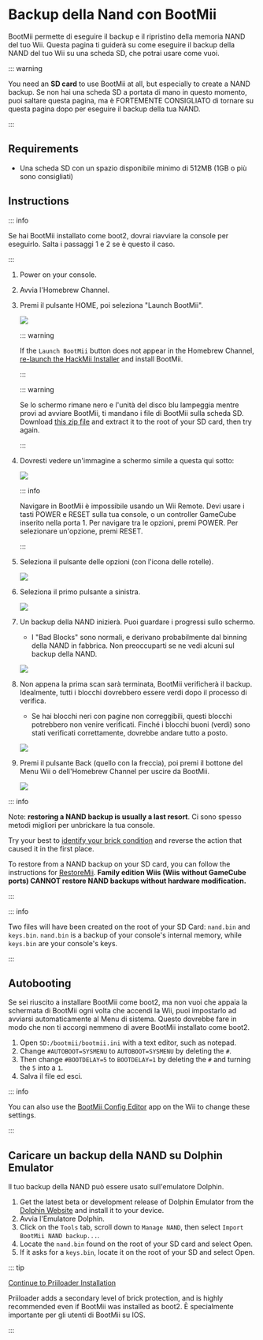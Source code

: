 # Backup della Nand con BootMii

BootMii permette di eseguire il backup e il ripristino della memoria NAND del tuo Wii.
Questa pagina ti guiderà su come eseguire il backup della NAND del tuo Wii su una scheda SD, che potrai usare come vuoi.

::: warning

You need an **SD card** to use BootMii at all, but especially to create a NAND backup. Se non hai una scheda SD a portata di mano in questo momento, puoi saltare questa pagina, ma è FORTEMENTE CONSIGLIATO di tornare su questa pagina dopo per eseguire il backup della tua NAND.

:::

## Requirements

- Una scheda SD con un spazio disponibile minimo di 512MB (1GB o più sono consigliati)

## Instructions

::: info

Se hai BootMii installato come boot2, dovrai riavviare la console per eseguirlo. Salta i passaggi 1 e 2 se è questo il caso.

:::

1. Power on your console.

2. Avvia l'Homebrew Channel.

3. Premi il pulsante HOME, poi seleziona "Launch BootMii".

    ![](/images/bootmii/BootMii_HBC.png)

    ::: warning

    If the `Launch BootMii` button does not appear in the Homebrew Channel, [re-launch the HackMii Installer](hackmii) and install BootMii.

    :::

    ::: warning

    Se lo schermo rimane nero e l'unità del disco blu lampeggia mentre provi ad avviare BootMii, ti mandano i file di BootMii sulla scheda SD. Download [this zip file](/assets/files/bootmii_sd_files.zip) and extract it to the root of your SD card, then try again.

    :::

4. Dovresti vedere un'immagine a schermo simile a questa qui sotto:

    ![](/images/bootmii/BootMii_Main.png)

    ::: info

    Navigare in BootMii è impossibile usando un Wii Remote.
    Devi usare i tasti POWER e RESET sulla tua console, o un controller GameCube inserito nella porta 1.
    Per navigare tra le opzioni, premi POWER. Per selezionare un'opzione, premi RESET.

    :::

5. Seleziona il pulsante delle opzioni (con l'icona delle rotelle).

    ![](/images/bootmii/BootMii_Gears.png)

6. Seleziona il primo pulsante a sinistra.

    ![](/images/bootmii/BootMii_Backup.png)

7. Un backup della NAND inizierà. Puoi guardare i progressi sullo schermo.

    - I "Bad Blocks" sono normali, e derivano probabilmente dal binning della NAND in fabbrica. Non preoccuparti se ne vedi alcuni sul backup della NAND.

    ![](/images/bootmii/BootMii_NAND_Backup.png)

8. Non appena la prima scan sarà terminata, BootMii verificherà il backup. Idealmente, tutti i blocchi dovrebbero essere verdi dopo il processo di verifica.

    - Se hai blocchi neri con pagine non correggibili, questi blocchi potrebbero non venire verificati. Finché i blocchi buoni (verdi) sono stati verificati correttamente, dovrebbe andare tutto a posto.

    ![](/images/bootmii/BootMii_NAND_Backup_Verify.png)

9. Premi il pulsante Back (quello con la freccia), poi premi il bottone del Menu Wii o dell'Homebrew Channel per uscire da BootMii.

    ![](/images/bootmii/BootMii_Return.png)

::: info

Note: **restoring a NAND backup is usually a last resort**. Ci sono spesso metodi migliori per unbrickare la tua console.

Try your best to [identify your brick condition](bricks) and reverse the action that caused it in the first place.

To restore from a NAND backup on your SD card, you can follow the instructions for [RestoreMii](bootmiirecover).
**Family edition Wiis (Wiis without GameCube ports) CANNOT restore NAND backups without hardware modification.**

:::

::: info

Two files will have been created on the root of your SD Card: `nand.bin` and `keys.bin`. `nand.bin` is a backup of your console's internal memory, while `keys.bin` are your console's keys.

:::

## Autobooting

Se sei riuscito a installare BootMii come boot2, ma non vuoi che appaia la schermata di BootMii ogni volta che accendi la Wii, puoi impostarlo ad avviarsi automaticamente al Menu di sistema. Questo dovrebbe fare in modo che non ti accorgi nemmeno di avere BootMii installato come boot2.

1. Open `SD:/bootmii/bootmii.ini` with a text editor, such as notepad.
2. Change `#AUTOBOOT=SYSMENU` to `AUTOBOOT=SYSMENU` by deleting the `#`.
3. Then change `#BOOTDELAY=5` to `BOOTDELAY=1` by deleting the `#` and turning the `5` into a `1`.
4. Salva il file ed esci.

::: info

You can also use the [BootMii Config Editor](https://oscwii.org/library/app/BootMiiConfigurationEditor) app on the Wii to change these settings.

:::

## Caricare un backup della NAND su Dolphin Emulator

Il tuo backup della NAND può essere usato sull'emulatore Dolphin.

1. Get the latest beta or development release of Dolphin Emulator from the [Dolphin Website](https://dolphin-emu.org/) and install it to your device.
2. Avvia l'Emulatore Dolphin.
3. Click on the `Tools` tab, scroll down to `Manage NAND`, then select `Import BootMii NAND backup...`.
4. Locate the `nand.bin` found on the root of your SD card and select Open.
5. If it asks for a `keys.bin`, locate it on the root of your SD and select Open.

::: tip

[Continue to Priiloader Installation](priiloader)

Priiloader adds a secondary level of brick protection, and is highly recommended even if BootMii was installed as boot2. È specialmente importante per gli utenti di BootMii su IOS.

:::
